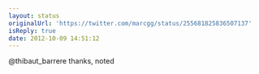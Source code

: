 ```yaml
---
layout: status
originalUrl: 'https://twitter.com/marcgg/status/255681825836507137'
isReply: true
date: 2012-10-09 14:51:12
---
```


@thibaut_barrere thanks, noted
